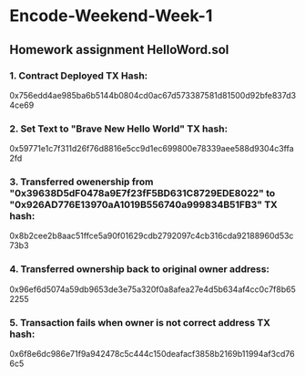# Encode-Weekend-Week-1

## Homework assignment HelloWord.sol

### 1. Contract Deployed TX Hash:
0x756edd4ae985ba6b5144b0804cd0ac67d573387581d81500d92bfe837d34ce69

### 2. Set Text to "Brave New Hello World" TX hash:
0x59771e1c7f311d26f76d8816e5cc9d1ec699800e78339aee588d9304c3ffa2fd

### 3. Transferred owenership from "0x39638D5dF0478a9E7f23fF5BD631C8729EDE8022" to "0x926AD776E13970aA1019B556740a999834B51FB3" TX hash:
0x8b2cee2b8aac51ffce5a90f01629cdb2792097c4cb316cda92188960d53c73b3

### 4. Transferred ownership back to original owner address:
0x96ef6d5074a59db9653de3e75a320f0a8afea27e4d5b634af4cc0c7f8b652255

### 5. Transaction fails when owner is not correct address TX hash:
0x6f8e6dc986e71f9a942478c5c444c150deafacf3858b2169b11994af3cd766c5